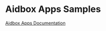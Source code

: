 # Aidbox Apps Samples

[Aidbox Apps Documentation](https://docs.aidbox.app/app-development/aidbox-sdk/aidbox-apps)
